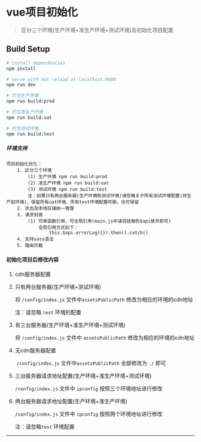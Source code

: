 # vue项目初始化

> 区分三个环境(生产环境+准生产环境+测试环境)及初始化项目配置

## Build Setup

``` bash
# install dependencies
npm install

# serve with hot reload at localhost:8080
npm run dev

# 打包生产环境
npm run build:prod

# 打包准生产环境
npm run build:uat

# 打包测试环境
npm run build:test
```



##### 环境支持
```
项目初始化优化：
    1. 区分三个环境 
        (1) 生产环境 npm run build:prod
        (2) 准生产环境 npm run build:uat
        (3) 测试环境 npm run build:test
        注：如果只有两台服务器(生产环境和测试环境)请忽略关于所有测试环境配置(非生产前环境)，保留所有uat环境，所有test环境配置可删，也可保留
    2. 状态及本地存储统一管理
    3. 请求封装
        (1) 可单函数引用，可全局引用(main.js中请将挂载的$api放开即可)
            全局引用方式如下：
                this.$api.errorLog({}).then().catch()
    4. 支持sass语法
    5. 路由拦截
```
#### 初始化项目后修改内容

1.  cdn服务器配置

   1. 只有两台服务器(生产环境+测试环境)

      将 `/config/index.js` 文件中`assetsPublicPath` 修改为相应的环境的cdn地址

      注：请忽略 `test` 环境的配置

   2. 有三台服务器(生产环境+准生产环境+测试环境)

      将 `/config/index.js` 文件中 `assetsPublicPath` 修改为相应的环境的cdn地址

2. 无cdn服务器配置

   ​	`/config/index.js` 文件中`assetsPublicPath` 全部修改为 `./` 即可

3. 三台服务器请求地址配置(生产环境+准生产环境+测试环境)

   `/config/index.js` 文件中 `ipconfig` 按照三个环境地址进行修改

4. 两台服务器请求地址配置(生产环境+准生产环境)

   `/config/index.js` 文件中 `ipconfig` 按照两个环境地址进行修改

   注：请忽略`test` 环境配置

---

